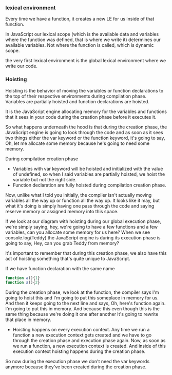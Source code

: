 ### lexical environment

Every time we have a function, it creates a new LE for us inside of that function.

In JavaScript our lexical scope (which is the available data and variables where the function was defined, that is where we write it) determines our available variables. Not where the function is called, which is dynamic scope.

the very first lexical environment is the global lexical environment where we write our code.

### Hoisting

Hoisting is the behavior of moving the variables or function declarations to the top of their respective environments during compilation phase. Variables are partially hoisted and function declarations are hoisted.

It is the JavaScript engine allocating memory for the variables and functions that it sees in your code during the creation phase before it executes it.

So what happens underneath the hood is that during the creation phase, the JavaScript engine is going to look through the code and as soon as it sees two things either the var keyword or the function keyword, it's going to say, Oh, let me allocate some memory because he's going to need some memory.

During compilation creation phase
- Variables with var keyword will be hoisted and initialized with the value of undefined, so when I said variables are partially hoisted, we hoist the variable but not the right side.
- Function declaration are fully hoisted during compilation creation phase.


Now, unlike what I told you initially, the compiler isn't actually moving variables all the way up or function all the way up. It looks like it may, but what it's doing is simply having one pass through the code and saying reserve memory or assigned memory into this space.

If we look at our diagram with hoisting during our global execution phase, we're simply saying, hey, we're going to have a few functions and a few variables, can you allocate some memory for us here?
When we see console.log(Teddy) the JavaScript engine is during its execution phase is going to say, Hey, can you grab Teddy from memory?

it's important to remember that during this creation phase, we also have this act of hoisting something that's quite unique to JavaScript.

If we have function declaration with the same name
```js
function a(){1}
function a(){2}
```
During the creation phase, we look at the function, the compiler says I'm going to hoist this and I'm going to put this someplace in memory for us.
And then it keeps going to the next line and says, Oh, here's function again. I'm going to put this in memory.
And because this even though this is the same thing because we're doing it one after another It's going to rewrite that place in memory.

- Hoisting happens on every execution context.
Any time we run a function a new execution context gets created and we have to go through the creation phase and execution phase again.
Now, as soon as we run a function, a new execution context is created. And inside of this execution context hoisting happens during the creation phase.

So now during the execution phase we don't need the var keywords anymore because they've been created during the creation phase.